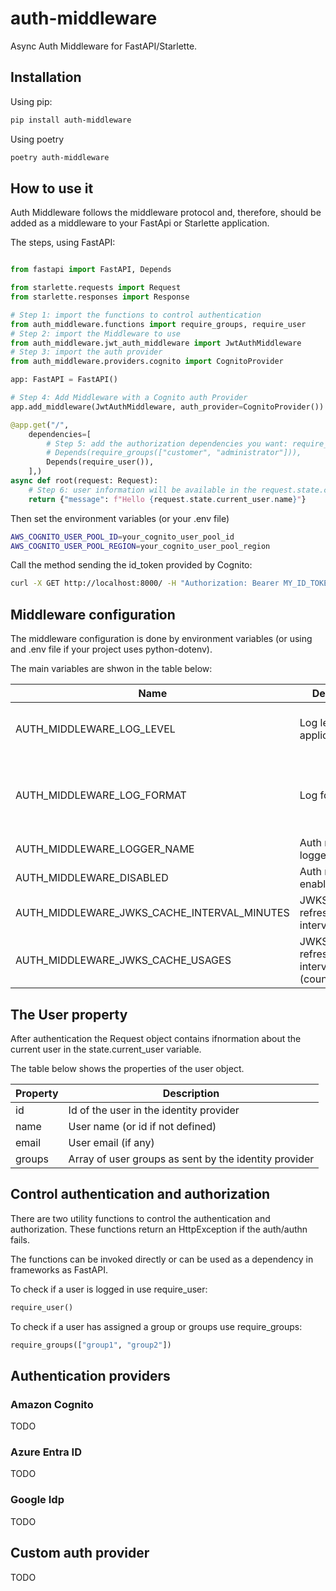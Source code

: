 # auth-middleware

Async Auth Middleware for FastAPI/Starlette.

## Installation

Using pip:

```bash
pip install auth-middleware
```

Using poetry

```bash
poetry auth-middleware
```


## How to use it

Auth Middleware follows the middleware protocol and, therefore, should be added as a middleware to your FastApi or Starlette application.

The steps, using FastAPI:

```python

from fastapi import FastAPI, Depends

from starlette.requests import Request
from starlette.responses import Response

# Step 1: import the functions to control authentication
from auth_middleware.functions import require_groups, require_user
# Step 2: import the Middleware to use
from auth_middleware.jwt_auth_middleware import JwtAuthMiddleware
# Step 3: import the auth provider
from auth_middleware.providers.cognito import CognitoProvider

app: FastAPI = FastAPI()

# Step 4: Add Middleware with a Cognito auth Provider
app.add_middleware(JwtAuthMiddleware, auth_provider=CognitoProvider())

@app.get("/",
    dependencies=[
        # Step 5: add the authorization dependencies you want: require_user or requiere_groups
        # Depends(require_groups(["customer", "administrator"])),
        Depends(require_user()),
    ],)
async def root(request: Request):
    # Step 6: user information will be available in the request.state.current_user object
    return {"message": f"Hello {request.state.current_user.name}"}

```

Then set the environment variables (or your .env file)

```bash
AWS_COGNITO_USER_POOL_ID=your_cognito_user_pool_id
AWS_COGNITO_USER_POOL_REGION=your_cognito_user_pool_region

```

Call the method sending the id_token provided by Cognito:

```bash
curl -X GET http://localhost:8000/ -H "Authorization: Bearer MY_ID_TOKEN"
```


## Middleware configuration

The middleware configuration is done by environment variables (or using and .env file if your project uses python-dotenv).

The main variables are shwon in the table below:

| Name | Description | Values | Default |
| --------- | --------- | --------- | --------- |
| AUTH_MIDDLEWARE_LOG_LEVEL | Log level for the application | DEBUG, INFO, WARNING, ERROR, CRITICAL | INFO |
| AUTH_MIDDLEWARE_LOG_FORMAT | Log format | See python logger documentation | %(log_color)s%(levelname)-9s%(reset)s %(asctime)s %(name)s %(message)s |
| AUTH_MIDDLEWARE_LOGGER_NAME | Auth middleware logger name | A string | auth_middleware |
| AUTH_MIDDLEWARE_DISABLED | Auth middleware enabled/disabled | false, true | false |
| AUTH_MIDDLEWARE_JWKS_CACHE_INTERVAL_MINUTES | JWKS keys file refreshing interval | An integer value | 20 |
| AUTH_MIDDLEWARE_JWKS_CACHE_USAGES | JWKS keys refreshing interval (counter) | An integer value | 1000 |



## The User property

After authentication the Request object contains ifnormation about the current user in the state.current_user variable.

The table below shows the properties of the user object.

| Property | Description |
| --------- | --------- |
| id | Id of the user in the identity provider |
| name | User name (or id if not defined) |
| email | User email (if any) |
| groups | Array of user groups as sent by the identity provider |


## Control authentication and authorization

There are two utility functions to control the authentication and authorization. These functions return an HttpException if the auth/authn fails.

The functions can be invoked directly or can be used as a dependency in frameworks as FastAPI.

To check if a user is logged in use require_user:

```python
require_user()
```

To check if a user has assigned a group or groups use require_groups:

```python
require_groups(["group1", "group2"])
```


## Authentication providers

### Amazon Cognito

TODO

### Azure Entra ID

TODO


### Google Idp

TODO


## Custom auth provider

TODO

